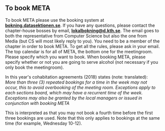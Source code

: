 ## To book META

To book META please use the booking system at
**[bokning.datasektionen.se](http://bokning.datasektionen.se)**. If you
have any questions, please contact the chapter-house bosses by email,
**[lokalbokning@d.kth.se](mailto:lokalbokning@d.kth.se)**. The email
goes to both the representative from Computer Science but also the one
from Media (but CS will most likely reply to you). You need to be a
member of the chapter in order to book META. To get all the rules,
please ask in your email.
The top calendar is for all of META, the bottom one for the meetingroom.
Please specify which you want to book. When booking META, please specify
whether or not you are going to serve alcohol (not necessary if you only
book the meetingroom).

In this year's cohabitation agreements (2018) states (note: translated):
<br>
*More than three (3) repeated bookings for a time in the week may not
occur, this to avoid overbooking of the meeting room. Exceptions apply
to each sections board, which may have a recurrent time of the week.
Exceptions may also be granted by the local managers or issued in
conjunction with booking META*

This is interpreted as that you may not book a fourth time before the
first three bookings are used. Note that this only applies to bookings
at the same time (for example, Wednesday 10-12).

<div id="calendar"></div>
<div id="calendar2"></div>
<script type="text/javascript">
    window.pandoraConfig = [
        {
            entityId: 7,
            containerId: 'calendar'
        },
        {
            entityId: 8,
            containerId: 'calendar2'
        }
    ];
</script>
<script type="text/javascript" src="https://bokning.datasektionen.se/js/cors/component.js"></script>
<link href="https://bokning.datasektionen.se/css/component.css" type="text/css" rel="stylesheet">
